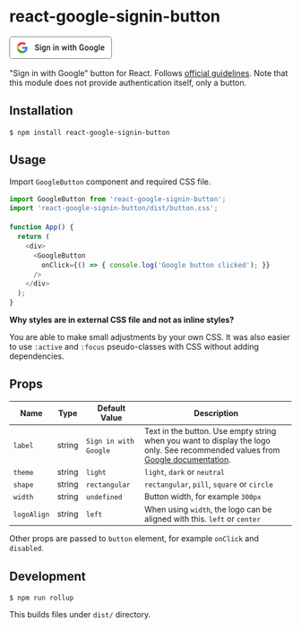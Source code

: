 # react-google-signin-button

![Preview Image](docs/sign-in-with-google.png)

"Sign in with Google" button for React. Follows [official guidelines](https://developers.google.com/identity/branding-guidelines). Note that this module does not provide authentication itself, only a button.

## Installation

```shell
$ npm install react-google-signin-button
```

## Usage

Import `GoogleButton` component and required CSS file.

```js
import GoogleButton from 'react-google-signin-button';
import 'react-google-signin-button/dist/button.css';

function App() {
  return (
    <div>
      <GoogleButton
        onClick={() => { console.log('Google button clicked'); }}
      />
    </div>
  );
}
```

**Why styles are in external CSS file and not as inline styles?**

You are able to make small adjustments by your own CSS.
It was also easier to use `:active` and `:focus` pseudo-classes
with CSS without adding dependencies.

## Props

| Name | Type | Default Value | Description |
| ---- | ---- | ------------- | ----------- |
| `label` | string | `Sign in with Google` | Text in the button. Use empty string when you want to display the logo only. See recommended values from [Google documentation](https://developers.google.com/identity/branding-guidelines). |
| `theme` | string | `light` | `light`, `dark` or `neutral` |
| `shape` | string | `rectangular` | `rectangular`, `pill`, `square` or `circle` |
| `width` | string | `undefined` | Button width, for example `300px` |
| `logoAlign` | string | `left` | When using `width`, the logo can be aligned with this. `left` or `center` |

Other props are passed to `button` element, for example `onClick` and `disabled`.

## Development

```shell
$ npm run rollup
```

This builds files under `dist/` directory.
